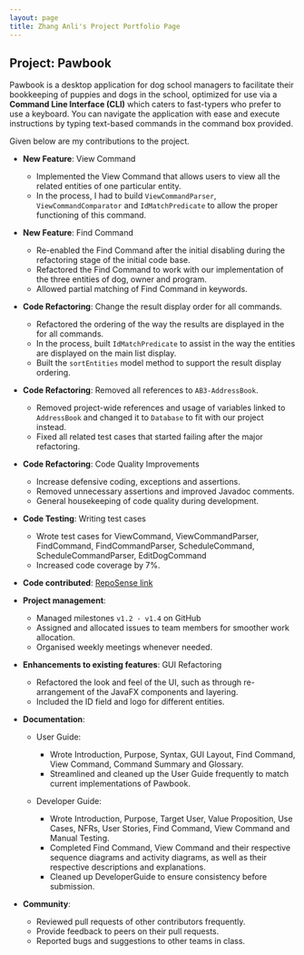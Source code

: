 ```yaml
---
layout: page
title: Zhang Anli's Project Portfolio Page
---
```


## Project: Pawbook

Pawbook is a desktop application for dog school managers to facilitate their bookkeeping of puppies and dogs in the
school, optimized for use via a **Command Line Interface (CLI)** which caters to fast-typers who prefer to use a keyboard.
You can navigate the application with ease and execute instructions by typing text-based commands in the command box provided.

Given below are my contributions to the project. 

* **New Feature**: View Command
  * Implemented the View Command that allows users to view all the related entities of one particular entity. 
  * In the process, I had to build `ViewCommandParser`, `ViewCommandComparator` and `IdMatchPredicate` to allow the proper functioning of this command.

* **New Feature**: Find Command
  * Re-enabled the Find Command after the initial disabling during the refactoring stage of the initial code base.
  * Refactored the Find Command to work with our implementation of the three entities of dog, owner and program.
  * Allowed partial matching of Find Command in keywords. 

* **Code Refactoring**: Change the result display order for all commands.
  * Refactored the ordering of the way the results are displayed in the for all commands.
  * In the process, built `IdMatchPredicate` to assist in the way the entities are displayed on the main list display.
  * Built the `sortEntities` model method to support the result display ordering. 

* **Code Refactoring**: Removed all references to `AB3-AddressBook`. 
  * Removed project-wide references and usage of variables linked to `AddressBook` and changed it to `Database` to fit with our project instead.
  * Fixed all related test cases that started failing after the major refactoring.

* **Code Refactoring**: Code Quality Improvements
  * Increase defensive coding, exceptions and assertions. 
  * Removed unnecessary assertions and improved Javadoc comments.
  * General housekeeping of code quality during development.
  
* **Code Testing**: Writing test cases 
  * Wrote test cases for ViewCommand, ViewCommandParser, FindCommand, FindCommandParser, ScheduleCommand, ScheduleCommandParser, EditDogCommand
  * Increased code coverage by 7%. 
  
* **Code contributed**: [RepoSense link](https://nus-cs2103-ay2021s2.github.io/tp-dashboard/?search=&sort=groupTitle&sortWithin=title&since=2021-02-19&timeframe=commit&mergegroup=&groupSelect=groupByRepos&breakdown=false&tabOpen=true&tabType=authorship&tabAuthor=ZhangAnli&tabRepo=AY2021S2-CS2103T-T10-1%2Ftp%5Bmaster%5D&authorshipIsMergeGroup=false&authorshipFileTypes=docs)

* **Project management**:
    * Managed milestones `v1.2 - v1.4` on GitHub
    * Assigned and allocated issues to team members for smoother work allocation.
    * Organised weekly meetings whenever needed.  

* **Enhancements to existing features**: GUI Refactoring 
  * Refactored the look and feel of the UI, such as through re-arrangement of the JavaFX components and layering.
  * Included the ID field and logo for different entities. 

* **Documentation**:
  * User Guide:
    * Wrote Introduction, Purpose, Syntax, GUI Layout, Find Command, View Command, Command Summary and Glossary.
    * Streamlined and cleaned up the User Guide frequently to match current implementations of Pawbook. 

  * Developer Guide:
    * Wrote Introduction, Purpose, Target User, Value Proposition, Use Cases, NFRs, User Stories, Find Command, View Command and Manual Testing. 
    * Completed Find Command, View Command and their respective sequence diagrams and activity diagrams, as well as their respective descriptions and explanations. 
    * Cleaned up DeveloperGuide to ensure consistency before submission.  

* **Community**:
  * Reviewed pull requests of other contributors frequently.
  * Provide feedback to peers on their pull requests. 
  * Reported bugs and suggestions to other teams in class.
